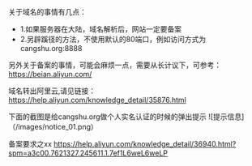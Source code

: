 关于域名的事情有几点：

- 1.如果服务器在大陆，域名解析后，网站一定要备案
- 2.另辟蹊径的方法，不使用默认的80端口，例如访问方式为 cangshu.org:8888

另外关于备案的事情，可能会麻烦一点，需要从长计议下，可参考：https://beian.aliyun.com/

域名转出阿里云,请见链接：
https://help.aliyun.com/knowledge_detail/35876.html
 


下面的截图是给cangshu.org做个人实名认证的时候的弹出提示
![提示信息]（/images/notice_01.png）

备案要求之xx
https://help.aliyun.com/knowledge_detail/36940.html?spm=a3c00.7621327.245611.1.7ef1L6weL6weLP
